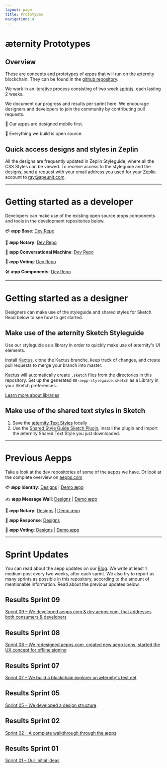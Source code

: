 ```yaml
---
layout: page
title: Prototypes
navigation: 4
---
```


# æternity Prototypes

## Overview
These are concepts and prototypes of æpps that will run on the æternity blockchain. They can be found in the [github repository](https://github.com/aeternity/aepp-prototypes).

We work in an iterative process consisting of two week [sprints](http://searchsoftwarequality.techtarget.com/definition/Scrum-sprint), each lasting 2 weeks.

We document our progress and results per sprint here. We encourage designers and developers to join the community by contributing pull requests.

📱 Our æpps are designed mobile first.

📖 Everything we build is open source.

## Quick access designs and styles in Zeplin
All the designs are frequently updated in Zeplin Styleguide, where all the CSS Styles can be viewed. To receive access to the styleguide and the designs, send a request with your email address you used for your [Zeplin](https://zeplin.io/) account to ray@apeunit.com.


---


# Getting started as a developer
Developers can make use of the existing open source æpps components and tools in the development repositories below.

💳 **æpp Base**: [Dev Repo](https://github.com/aeternity/aepp-base)

🚀 **æpp Notary**: [Dev Repo](https://github.com/aeternity/aepp-aexistence)

🙋‍ **æpp Conversational Machine**: [Dev Repo](https://github.com/aeternity/aepp-conversational-machine)

📝 **æpp Voting**: [Dev Repo](https://github.com/aeternity/aepp-voting)

🛠 **æpp Components**: [Dev Repo](https://github.com/aeternity/aepp-components)


---


# Getting started as a designer
Designers can make use of the styleguide and shared styles for Sketch. Read below to see how to get started.

## Make use of the æternity Sketch Styleguide
Use our styleguide as a library in order to quickly make use of æternity's UI elements.

Install [Kactus](https://github.com/kactus-io/kactus), clone the Kactus branche, keep track of changes, and create pull requests to merge your branch into master.

Kactus will automatically create `.sketch` files from the directories in this repository. Set up the generated `00-aepp-styleguide.sketch` as a Library in your Sketch preferences.

[Learn more about libraries](https://www.sketchapp.com/docs/libraries/adding-libraries)

## Make use of the shared text styles in Sketch
1. Save the [æternity Text Styles](00-aepp-styleguide/document.json) locally
2. Use the [Shared Style Guide Sketch Plugin](https://github.com/nilshoenson/shared-text-styles), install the plugin and import the æternity Shared Text Style you just downloaded.


---


# Previous Aepps
Take a look at the dev repositories of some of the aepps we have. Or look at the complete overview on [aepps.com](https://www.aepps.com)

💳 **æpp Identity**: [Designs](01-aepp-identity) | [Demo æpp](http://base.aepps.com/)

✍️ **æpp Message Wall**: [Designs](02-aepp-message-wall) | [Demo æpp](https://wall.aepps.com/)

🚀 **æpp Notary**: [Designs](03-aepp-notary) | [Demo æpp](http://notary.aepps.com/)

🙋 **æpp Response**: [Designs](04-aepp-response)

📝 **æpp Voting**: [Designs](05-aepp-voting) | [Demo æpp](https://vote.aepps.com/)


---


# Sprint Updates

You can read about the aepp updates on our [Blog](https://blog.aeternity.com). We write at least 1 medium post every two weeks, after each sprint. We also try to report as many sprints as possible in this repository, according to the amount of mentionable information. Read about the previous updates below.

## Results Sprint 09
[Sprint 09 – We developed aepps.com & dev.aepps.com, that addresses both consumers & developers](sprint-09-release/main.md)

## Results Sprint 08
[Sprint 08 – We redesigned aepps.com, created new aepp icons, started the UX concept for offline signing](sprint-08-release/main.md)

## Results Sprint 07
[Sprint 07 – We build a blockchain explorer on æternity's test net](sprint-07-release/main.md)

## Results Sprint 05
[Sprint 05 – We developed a design structure](sprint-05-release/main.md)

## Results Sprint 02
[Sprint 02 – A complete walkthrough through the æpps](sprint-02-release/main.md)

## Results Sprint 01
[Sprint 01 – Our initial ideas](sprint-02-release/sprint_01/main.md)

